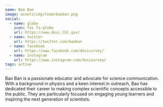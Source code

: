 ```yaml
---
name: Bao Ban
image: assets/img/team/baoban.png
social:
  - name: globe
    icon: fas fa-globe
    url: https://www.desi.lbl.gov/
  - name: twitter
    url: https://twitter.com/baoban
  - name: facebook
    url: https://www.facebook.com/desisurvey/
  - name: instagram
    url: https://www.instagram.com/desisurvey/
tags: active
---
```

Bao Ban is a passionate educator and advocate for science communication. With a background in physics and a keen interest in outreach, Bao has dedicated their career to making complex scientific concepts accessible to the public. They are particularly focused on engaging young learners and inspiring the next generation of scientists.